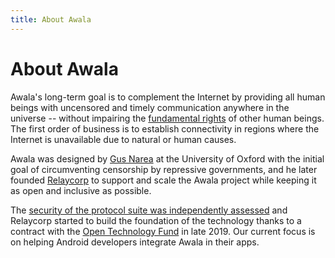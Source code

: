```yaml
---
title: About Awala
---
```


# About Awala

Awala's long-term goal is to complement the Internet by providing all human beings with uncensored and timely communication anywhere in the universe -- without impairing the [fundamental rights](https://www.un.org/en/universal-declaration-human-rights/) of other human beings. The first order of business is to establish connectivity in regions where the Internet is unavailable due to natural or human causes.

Awala was designed by [Gus Narea](https://gustavo.engineer/) at the University of Oxford with the initial goal of circumventing censorship by repressive governments, and he later founded [Relaycorp](https://relaycorp.tech/) to support and scale the Awala project while keeping it as open and inclusive as possible.

The [security of the protocol suite was independently assessed](https://relaynet.network/archives/security-audit-2019-03.pdf) and Relaycorp started to build the foundation of the technology thanks to a contract with the [Open Technology Fund](https://opentech.fund/) in late 2019. Our current focus is on helping Android developers integrate Awala in their apps.
